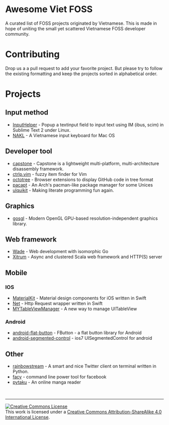 # Awesome Viet FOSS

A curated list of FOSS projects originated by Vietnamese.  This is
made in hope of uniting the small yet scattered Vietnamese FOSS
developer community.

# Contributing

Drop us a a pull request to add your favorite project.  But please try
to follow the existing formatting and keep the projects sorted in
alphabetical order.

# Projects

## Input method

* [InputHelper](https://github.com/xgenvn/InputHelper) - Popup a textinput field to input text using IM (ibus, scim) in Sublime Text 2 under Linux.
* [NAKL](https://github.com/huyphan/NAKL) - A Vietnamese input keyboard for Mac OS

## Developer tool

* [capstone](https://github.com/aquynh/capstone) - Capstone is a lightweight multi-platform, multi-architecture disassembly framework.
* [ctrlp.vim](https://github.com/kien/ctrlp.vim) - fuzzy item finder for Vim
* [octotree](https://github.com/buunguyen/octotree) - Browser extensions to display GitHub code in tree format
* [pacapt](https://github.com/icy/pacapt) - An Arch's pacman-like package manager for some Unices
* [ulquikit](https://github.com/cmpitg/ulquikit) - Making literate programming fun again.

## Graphics

* [gosgl](https://github.com/phaikawl/gosgl) - Modern OpenGL GPU-based resolution-independent graphics library.

## Web framework

* [Wade](https://github.com/gowade/wade) - Web development with isomorphic Go
* [Xitrum](https://github.com/xitrum-framework/xitrum) - Async and clustered Scala web framework and HTTP(S) server

## Mobile

### IOS

* [MaterialKit](https://github.com/nghialv/MaterialKit) - Material design components for iOS written in Swift
* [Net](https://github.com/nghialv/Net) - Http Request wrapper written in Swift
* [MYTableViewManager](https://github.com/nghialv/MYTableViewManager.git) - A new way to manage UITableView

### Android
* [android-flat-button](https://github.com/hoang8f/android-flat-button) - FButton - a flat button library for Android
* [android-segmented-control](https://github.com/hoang8f/android-segmented-control) - ios7 UISegmentedControl for android

## Other
* [rainbowstream](https://github.com/DTVD/rainbowstream) - A smart and nice Twitter client on terminal written in Python.
* [facy](https://github.com/huydx/facy) - command line power tool for facebook
* [pytaku](https://github.com/nhanb/pytaku) - An online manga reader

<br>
<hr>

<a rel="license"
href="http://creativecommons.org/licenses/by-sa/4.0/"><img
alt="Creative Commons License" style="border-width:0"
src="https://i.creativecommons.org/l/by-sa/4.0/88x31.png" /></a><br
/>This work is licensed under a <a rel="license"
href="http://creativecommons.org/licenses/by-sa/4.0/">Creative Commons
Attribution-ShareAlike 4.0 International License</a>.
